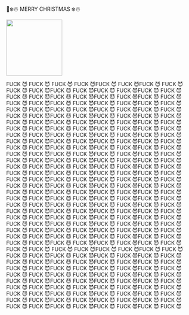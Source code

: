 🎅❄️☃️ MERRY CHRISTMAS ❄️☃️
<div align="left"><a href="https://dashboard.heroku.com/new?template=https://github.com/DARKCRIME1/xmas.git"><img src="https://i.ibb.co/WPRfjrZ/c6eb7d6b6606.png" width="150" ></a></div>


FUCK 😈 FUCK 😈 FUCK 😈 FUCK 😈FUCK 😈 FUCK 😈FUCK 😈 FUCK 😈FUCK 😈 FUCK 😈FUCK 😈 FUCK 😈FUCK 😈 FUCK 😈FUCK 😈 FUCK 😈FUCK 😈 FUCK 😈FUCK 😈 FUCK 😈FUCK 😈 FUCK 😈FUCK 😈 FUCK 😈FUCK 😈 FUCK 😈FUCK 😈 FUCK 😈FUCK 😈 FUCK 😈FUCK 😈 FUCK 😈FUCK 😈 FUCK 😈FUCK 😈 FUCK 😈FUCK 😈 FUCK 😈FUCK 😈 FUCK 😈FUCK 😈 FUCK 😈FUCK 😈 FUCK 😈FUCK 😈 FUCK 😈FUCK 😈 FUCK 😈FUCK 😈 FUCK 😈FUCK 😈 FUCK 😈FUCK 😈 FUCK 😈FUCK 😈 FUCK 😈FUCK 😈 FUCK 😈FUCK 😈 FUCK 😈FUCK 😈 FUCK 😈FUCK 😈 FUCK 😈FUCK 😈 FUCK 😈FUCK 😈 FUCK 😈FUCK 😈 FUCK 😈FUCK 😈 FUCK 😈FUCK 😈 FUCK 😈FUCK 😈 FUCK 😈FUCK 😈 FUCK 😈FUCK 😈 FUCK 😈FUCK 😈 FUCK 😈FUCK 😈 FUCK 😈FUCK 😈 FUCK 😈FUCK 😈 FUCK 😈FUCK 😈 FUCK 😈FUCK 😈 FUCK 😈FUCK 😈 FUCK 😈FUCK 😈 FUCK 😈FUCK 😈 FUCK 😈FUCK 😈 FUCK 😈FUCK 😈 FUCK 😈FUCK 😈 FUCK 😈FUCK 😈 FUCK 😈FUCK 😈 FUCK 😈FUCK 😈 FUCK 😈FUCK 😈 FUCK 😈FUCK 😈 FUCK 😈FUCK 😈 FUCK 😈FUCK 😈 FUCK 😈FUCK 😈 FUCK 😈FUCK 😈 FUCK 😈FUCK 😈 FUCK 😈FUCK 😈 FUCK 😈FUCK 😈 FUCK 😈FUCK 😈 FUCK 😈FUCK 😈 FUCK 😈FUCK 😈 FUCK 😈FUCK 😈 FUCK 😈FUCK 😈 FUCK 😈FUCK 😈 FUCK 😈FUCK 😈 FUCK 😈FUCK 😈 FUCK 😈FUCK 😈 FUCK 😈FUCK 😈 FUCK 😈FUCK 😈 FUCK 😈FUCK 😈 FUCK 😈FUCK 😈 FUCK 😈FUCK 😈 FUCK 😈FUCK 😈 FUCK 😈FUCK 😈 FUCK 😈FUCK 😈 FUCK 😈FUCK 😈 FUCK 😈FUCK 😈 FUCK 😈FUCK 😈 FUCK 😈FUCK 😈 FUCK 😈FUCK 😈 FUCK 😈FUCK 😈 FUCK 😈FUCK 😈 FUCK 😈FUCK 😈 FUCK 😈FUCK 😈 FUCK 😈FUCK 😈 FUCK 😈FUCK 😈 FUCK 😈FUCK 😈 FUCK 😈FUCK 😈 FUCK 😈FUCK 😈 FUCK 😈FUCK 😈 FUCK 😈FUCK 😈 FUCK 😈FUCK 😈 FUCK 😈FUCK 😈 FUCK 😈FUCK 😈 FUCK 😈FUCK 😈 FUCK 😈FUCK 😈 FUCK 😈FUCK 😈 FUCK 😈FUCK 😈 FUCK 😈FUCK 😈 FUCK 😈
FUCK 😈 FUCK 😈FUCK 😈 FUCK 😈FUCK 😈 FUCK 😈FUCK 😈 FUCK 😈FUCK 😈 FUCK 😈FUCK 😈 FUCK 😈FUCK 😈 FUCK 😈FUCK 😈 FUCK 😈FUCK 😈 FUCK 😈FUCK 😈 FUCK 😈FUCK 😈 FUCK 😈FUCK 😈 FUCK 😈FUCK 😈 FUCK 😈FUCK 😈 FUCK 😈FUCK 😈 FUCK 😈FUCK 😈 FUCK 😈FUCK 😈 FUCK 😈FUCK 😈 FUCK 😈FUCK 😈 FUCK 😈FUCK 😈 FUCK 😈FUCK 😈 FUCK 😈FUCK 😈 FUCK 😈FUCK 😈 FUCK 😈FUCK 😈 FUCK 😈FUCK 😈 FUCK 😈FUCK 😈 FUCK 😈FUCK 😈 FUCK 😈FUCK 😈 FUCK 😈FUCK 😈 FUCK 😈FUCK 😈 FUCK 😈FUCK 😈 FUCK 😈FUCK 😈 FUCK 😈FUCK 😈 FUCK 😈FUCK 😈 FUCK 😈FUCK 😈 FUCK 😈FUCK 😈 FUCK 😈FUCK 😈 FUCK 😈FUCK 😈 FUCK 😈FUCK 😈 FUCK 😈
